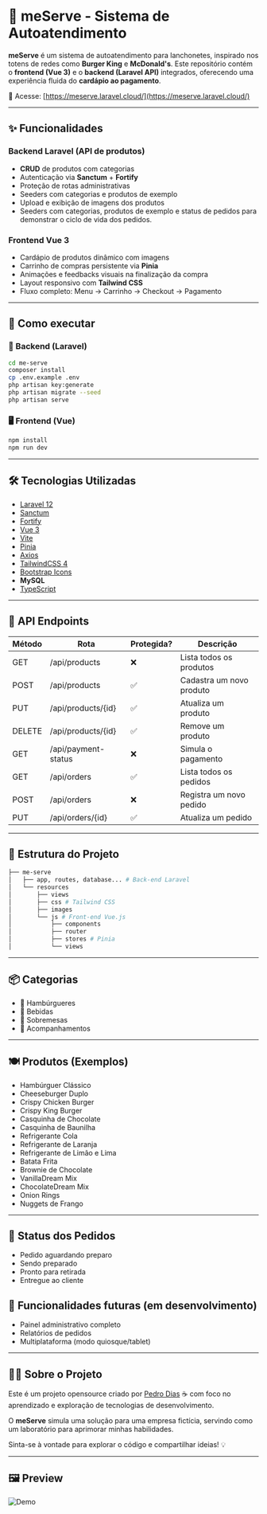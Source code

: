 # 🍔 meServe - Sistema de Autoatendimento

**meServe** é um sistema de autoatendimento para lanchonetes, inspirado nos totens de redes como **Burger King** e **McDonald's**. Este repositório contém o **frontend (Vue 3)** e o **backend (Laravel API)** integrados, oferecendo uma experiência fluida do **cardápio ao pagamento**.

🔗 Acesse: [https://meserve.laravel.cloud/](https://meserve.laravel.cloud/)

---

## ✨ Funcionalidades

### Backend Laravel (API de produtos)

- **CRUD** de produtos com categorias
- Autenticação via **Sanctum** + **Fortify**
- Proteção de rotas administrativas
- Seeders com categorias e produtos de exemplo
- Upload e exibição de imagens dos produtos
- Seeders com categorias, produtos de exemplo e status de pedidos para demonstrar o ciclo de vida dos pedidos.

### Frontend Vue 3

- Cardápio de produtos dinâmico com imagens
- Carrinho de compras persistente via **Pinia**
- Animações e feedbacks visuais na finalização da compra
- Layout responsivo com **Tailwind CSS**
- Fluxo completo: Menu → Carrinho → Checkout → Pagamento

---

## 🚀 Como executar

### 🧠 Backend (Laravel)

```bash
cd me-serve
composer install
cp .env.example .env
php artisan key:generate
php artisan migrate --seed
php artisan serve
```

### 🖥️ Frontend (Vue)

```bash
npm install
npm run dev
```

---

## 🛠️ Tecnologias Utilizadas

- [Laravel 12](https://laravel.com/)
- [Sanctum](https://github.com/laravel/sanctum)
- [Fortify](https://github.com/laravel/fortify)
- [Vue 3](https://vuejs.org/)
- [Vite](https://vite.dev/)
- [Pinia](https://pinia.vuejs.org/)
- [Axios](https://axios-http.com/ptbr/docs/intro)
- [TailwindCSS 4](https://tailwindcss.com/)
- [Bootstrap Icons](https://icons.getbootstrap.com/)
- **MySQL**
- [TypeScript](https://www.typescriptlang.org/)

---

## 📢 API Endpoints

| Método | Rota               | Protegida? | Descrição                   |
|--------|--------------------|------------|-----------------------------|
| GET    | /api/products      |     ❌    | Lista todos os produtos     |
| POST   | /api/products      |     ✅    | Cadastra um novo produto    |
| PUT    | /api/products/{id} |     ✅    | Atualiza um produto         |
| DELETE | /api/products/{id} |     ✅    | Remove um produto           |
| GET    | /api/payment-status|     ❌    | Simula o pagamento          |
| GET    | /api/orders        |     ✅    | Lista todos os pedidos      |
| POST   | /api/orders        |     ❌    | Registra um novo pedido     |
| PUT    | /api/orders/{id}   |     ✅    | Atualiza um pedido          |

---

## 📂 Estrutura do Projeto

```bash
├── me-serve
│   ├── app, routes, database... # Back-end Laravel
│   └── resources
│       ├── views
│       ├── css # Tailwind CSS
│       ├── images
│       └── js # Front-end Vue.js
│           ├── components
│           ├── router
│           ├── stores # Pinia
│           └── views
```

---

## 📦 Categorias

- 🍔 Hambúrgueres
- 🥤 Bebidas
- 🍦 Sobremesas
- 🍟 Acompanhamentos

---

## 🍽️ Produtos (Exemplos)

- Hambúrguer Clássico
- Cheeseburger Duplo
- Crispy Chicken Burger
- Crispy King Burger
- Casquinha de Chocolate
- Casquinha de Baunilha
- Refrigerante Cola
- Refrigerante de Laranja
- Refrigerante de Limão e Lima
- Batata Frita
- Brownie de Chocolate
- VanillaDream Mix
- ChocolateDream Mix
- Onion Rings
- Nuggets de Frango

---

## 🚦 Status dos Pedidos

- Pedido aguardando preparo
- Sendo preparado
- Pronto para retirada
- Entregue ao cliente

## 🧪 Funcionalidades futuras (em desenvolvimento)

- Painel administrativo completo
- Relatórios de pedidos
- Multiplataforma (modo quiosque/tablet)

---

## 👨‍💻 Sobre o Projeto

Este é um projeto opensource criado por [Pedro Dias](https://github.com/pedrovpdias) ☕ com foco no aprendizado e exploração de tecnologias de desenvolvimento. 

O **meServe** simula uma solução para uma empresa fictícia, servindo como um laboratório para aprimorar minhas habilidades.

Sinta-se à vontade para explorar o código e compartilhar ideias! 💡

---

## 🖼️ Preview

![Demo](https://github.com/pedrovpdias/me-serve/blob/main/public/demo.gif?raw=true)
